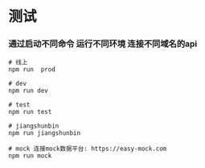 # 测试
### 通过启动不同命令 运行不同环境 连接不同域名的api

```
# 线上
npm run  prod

# dev
npm run dev

# test
npm run test

# jiangshunbin
npm run jiangshunbin

# mock 连接mock数据平台: https://easy-mock.com
npm run mock
```
